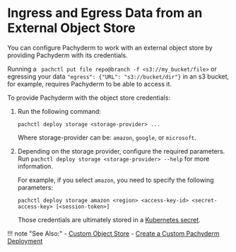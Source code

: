 # Ingress and Egress Data from an External Object Store

You can configure Pachyderm to work with an external object
store by providing Pachyderm with its credentials. 

Running a ` pachctl put file repo@branch -f <s3://my_bucket/file>` or egressing your data `"egress": {"URL": "s3://bucket/dir"}` in an s3 bucket, for example, requires Pachyderm to be able to access it.

To provide Pachyderm with the object store credentials:

1. Run the following command:

    ```shell
    pachctl deploy storage <storage-provider> ...
    ```
    Where storage-provider can be: `amazon`, `google`, or `microsoft`.

1. Depending on the storage provider, configure the required
   parameters. Run `pachctl deploy storage <storage-provider> --help` for more
   information.

    For example, if you select `amazon`, you need to specify the following
    parameters:

    ```shell
    pachctl deploy storage amazon <region> <access-key-id> <secret-access-key> [<session-token>]
    ```

      Those credentials are ultimately stored in a
      [Kubernetes secret](https://kubernetes.io/docs/concepts/configuration/secret/).

!!! note "See Also:"
    - [Custom Object Store](../../deploy-manage/deploy/custom_object_stores.md)
    - [Create a Custom Pachyderm Deployment](../../deploy-manage/deploy/deploy_custom/index.md)

